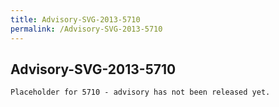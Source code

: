 ```yaml
---
title: Advisory-SVG-2013-5710
permalink: /Advisory-SVG-2013-5710
---
```


## Advisory-SVG-2013-5710

```
Placeholder for 5710 - advisory has not been released yet.
```
